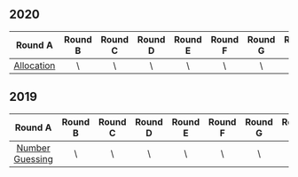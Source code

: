 ## 2020
| Round A | Round B | Round C | Round D | Round E | Round F |  Round G | Round H |
| :-----: | :-----: | :-----: | :-----: | :-----: | :-----: | :------: | :-----: |
| [Allocation](./2020/Round-A/allocation.cpp) | \\ | \\ | \\ | \\ | \\ | \\ | \\ |

## 2019
| Round A | Round B | Round C | Round D | Round E | Round F |  Round G | Round H |
| :-----: | :-----: | :-----: | :-----: | :-----: | :-----: | :------: | :-----: |
| [Number Guessing](./2019/Round-A/number-guessing.cpp) | \\ | \\ | \\ | \\ | \\ | \\ | \\ |

